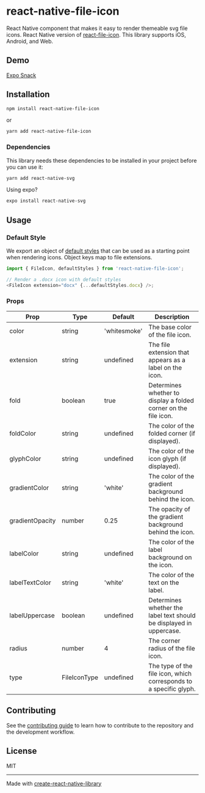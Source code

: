 # react-native-file-icon

React Native component that makes it easy to render themeable svg file icons.
React Native version of [react-file-icon](https://github.com/corygibbons/react-file-icon).
This library supports iOS, Android, and Web.

## Demo
[Expo Snack](https://snack.expo.dev/@aldiand/react-native-file-icon)
## Installation

```sh
npm install react-native-file-icon
```
or
```sh
yarn add react-native-file-icon
```

### Dependencies
This library needs these dependencies to be installed in your project before you can use it:
```sh
yarn add react-native-svg
```
Using expo?
```sh
expo install react-native-svg
```

## Usage

### Default Style
We export an object of [default styles](src/defaultStyles.ts) that can be used as a starting point when rendering icons. Object keys map to file extensions.

```js
import { FileIcon, defaultStyles } from 'react-native-file-icon';

// Render a .docx icon with default styles
<FileIcon extension="docx" {...defaultStyles.docx} />;
```
### Props
| Prop              | Type               | Default       | Description                                                                                               |
|-------------------|--------------------|---------------|-----------------------------------------------------------------------------------------------------------|
| color             | string             | 'whitesmoke' | The base color of the file icon.                                                                         |
| extension         | string             | undefined     | The file extension that appears as a label on the icon.                                                  |
| fold              | boolean            | true          | Determines whether to display a folded corner on the file icon.                                          |
| foldColor         | string             | undefined     | The color of the folded corner (if displayed).                                                            |
| glyphColor        | string             | undefined     | The color of the icon glyph (if displayed).                                                               |
| gradientColor     | string             | 'white'       | The color of the gradient background behind the icon.                                                     |
| gradientOpacity   | number             | 0.25          | The opacity of the gradient background behind the icon.                                                   |
| labelColor        | string             | undefined     | The color of the label background on the icon.                                                            |
| labelTextColor    | string             | 'white'       | The color of the text on the label.                                                                       |
| labelUppercase    | boolean            | undefined     | Determines whether the label text should be displayed in uppercase.                                        |
| radius            | number             | 4             | The corner radius of the file icon.                                                                      |
| type              | FileIconType       | undefined     | The type of the file icon, which corresponds to a specific glyph.                                         |

## Contributing

See the [contributing guide](CONTRIBUTING.md) to learn how to contribute to the repository and the development workflow.

## License

MIT

---

Made with [create-react-native-library](https://github.com/callstack/react-native-builder-bob)
